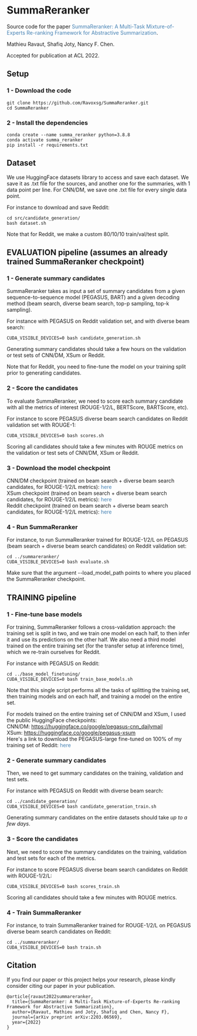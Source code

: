 # SummaReranker
Source code for the paper <a href="https://arxiv.org/pdf/2203.06569.pdf" style = "text-decoration:none;color:#4682B4">SummaReranker: A Multi-Task Mixture-of-Experts Re-ranking Framework for Abstractive Summarization</a>.

Mathieu Ravaut, Shafiq Joty, Nancy F. Chen.

Accepted for publication at ACL 2022. 

## Setup

### 1 - Download the code
```
git clone https://github.com/Ravoxsg/SummaReranker.git
cd SummaReranker
```

### 2 - Install the dependencies
```
conda create --name summa_reranker python=3.8.8
conda activate summa_reranker
pip install -r requirements.txt
```

## Dataset

We use HuggingFace datasets library to access and save each dataset.
We save it as .txt file for the sources, and another one for the summaries, with 1 data point per line.
For CNN/DM, we save one .txt file for every single data point.

For instance to download and save Reddit:
```
cd src/candidate_generation/
bash dataset.sh
```

Note that for Reddit, we make a custom 80/10/10 train/val/test split.

## EVALUATION pipeline (assumes an already trained SummaReranker checkpoint)

### 1 - Generate summary candidates
SummaReranker takes as input a set of summary candidates from a given sequence-to-sequence model (PEGASUS, BART) and a given decoding method
(beam search, diverse beam search, top-p sampling, top-k sampling).  

For instance with PEGASUS on Reddit validation set, and with diverse beam search:
```
CUDA_VISIBLE_DEVICES=0 bash candidate_generation.sh
```
Generating summary candidates should take a few hours on the validation or test sets of CNN/DM, XSum or Reddit.

Note that for Reddit, you need to fine-tune the model on your training split prior to generating candidates.

### 2 - Score the candidates
To evaluate SummaReranker, we need to score each summary candidate with all the metrics of interest (ROUGE-1/2/L, BERTScore, BARTScore, etc).  

For instance to score PEGASUS diverse beam search candidates on Reddit validation set with ROUGE-1:
```
CUDA_VISIBLE_DEVICES=0 bash scores.sh
```
Scoring all candidates should take a few minutes with ROUGE metrics on the validation or test sets of CNN/DM, XSum or Reddit. 

### 3 - Download the model checkpoint
CNN/DM checkpoint (trained on beam search + diverse beam search candidates, for ROUGE-1/2/L metrics): <a href="https://drive.google.com/file/d/1aHX6Piehyp2hV59le-ccsmR56pUbOttx/view?usp=sharing" style = "text-decoration:none;color:#4682B4">here</a>  
XSum checkpoint (trained on beam search + diverse beam search candidates, for ROUGE-1/2/L metrics): <a href="https://drive.google.com/file/d/1bwlpqFixw1iLXrOxIOB3GjuQSNeHG9_6/view?usp=sharing" style = "text-decoration:none;color:#4682B4">here</a>   
Reddit checkpoint (trained on beam search + diverse beam search candidates, for ROUGE-1/2/L metrics): <a href="https://drive.google.com/file/d/11aXfXtVNGOpawNUHBqSp-gaot9-NexGG/view?usp=sharing" style = "text-decoration:none;color:#4682B4">here</a>  

### 4 - Run SummaReranker
For instance, to run SummaReranker trained for ROUGE-1/2/L on PEGASUS (beam search + diverse beam search candidates) on Reddit validation set:
```
cd ../summareranker/
CUDA_VISIBLE_DEVICES=0 bash evaluate.sh
```
Make sure that the argument --load_model_path points to where you placed the SummaReranker checkpoint. 

## TRAINING pipeline

### 1 - Fine-tune base models

For training, SummaReranker follows a cross-validation approach: the training set is split in two, and we train one model on each half, to then infer it and use its predictions on the other half. We also need a third model trained on the entire training set (for the transfer setup at inference time), which we re-train ourselves for Reddit. 

For instance with PEGASUS on Reddit:
```
cd ../base_model_finetuning/
CUDA_VISIBLE_DEVICES=0 bash train_base_models.sh
```
Note that this single script performs all the tasks of splitting the training set, then training models and on each half, and training a model on the entire set.

For models trained on the entire training set of CNN/DM and XSum, I used the public HuggingFace checkpoints:   
CNN/DM: https://huggingface.co/google/pegasus-cnn_dailymail  
XSum: https://huggingface.co/google/pegasus-xsum   
Here's a link to download the PEGASUS-large fine-tuned on 100% of my training set of Reddit: <a href="https://drive.google.com/file/d/1jS1WmcRm-ouofNf9QDbsCXaaBxHXwTC_/view?usp=sharing" style = "text-decoration:none;color:#4682B4">here</a>  

### 2 - Generate summary candidates
Then, we need to get summary candidates on the training, validation and test sets. 

For instance with PEGASUS on Reddit with diverse beam search:
```
cd ../candidate_generation/
CUDA_VISIBLE_DEVICES=0 bash candidate_generation_train.sh
```
Generating summary candidates on the entire datasets should take *up to a few days*.

### 3 - Score the candidates
Next, we need to score the summary candidates on the training, validation and test sets for each of the metrics.

For instance to score PEGASUS diverse beam search candidates on Reddit with ROUGE-1/2/L:
```
CUDA_VISIBLE_DEVICES=0 bash scores_train.sh
```
Scoring all candidates should take a few minutes with ROUGE metrics. 

### 4 - Train SummaReranker
For instance, to train SummaReranker trained for ROUGE-1/2/L on PEGASUS diverse beam search candidates on Reddit:
```
cd ../summareranker/
CUDA_VISIBLE_DEVICES=0 bash train.sh
```

## Citation
If you find our paper or this project helps your research, please kindly consider citing our paper in your publication.   
```
@article{ravaut2022summareranker,
  title={SummaReranker: A Multi-Task Mixture-of-Experts Re-ranking Framework for Abstractive Summarization},
  author={Ravaut, Mathieu and Joty, Shafiq and Chen, Nancy F},
  journal={arXiv preprint arXiv:2203.06569},
  year={2022}
}
```

